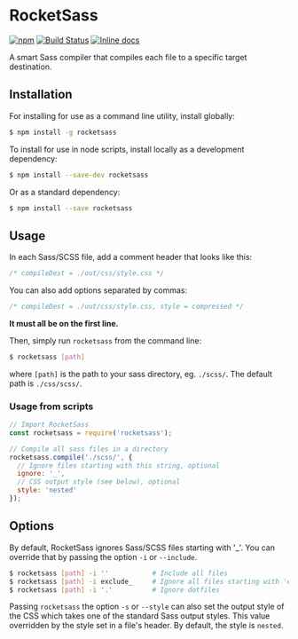 # RocketSass
[![npm](https://img.shields.io/npm/v/rocketsass.svg)](https://www.npmjs.com/package/rocketsass)
[![Build Status](https://travis-ci.org/r-spacex/rocketsass.svg?branch=master)](https://travis-ci.org/r-spacex/rocketsass)
[![Inline docs](http://inch-ci.org/github/r-spacex/rocketsass.svg?branch=master)](http://inch-ci.org/github/r-spacex/rocketsass)

A smart Sass compiler that compiles each file to a specific target destination.

## Installation
For installing for use as a command line utility, install globally:

```bash
$ npm install -g rocketsass
```

To install for use in node scripts, install locally as a development dependency:

```bash
$ npm install --save-dev rocketsass
```

Or as a standard dependency:
```bash
$ npm install --save rocketsass
```

## Usage
In each Sass/SCSS file, add a comment header that looks like this:

```scss
/* compileDest = ./out/css/style.css */
```

You can also add options separated by commas:

```scss
/* compileDest = ./out/css/style.css, style = compressed */
```

**It must all be on the first line.**

Then, simply run `rocketsass` from the command line:

```bash
$ rocketsass [path]
```

where `[path]` is the path to your sass directory, eg. `./scss/`. The default path is `./css/scss/`.

### Usage from scripts

```js
// Import RocketSass
const rocketsass = require('rocketsass');

// Compile all sass files in a directory
rocketsass.compile('./scss/', {
  // Ignore files starting with this string, optional
  ignore: '_',
  // CSS output style (see below), optional
  style: 'nested'
});

```

## Options
By default, RocketSass ignores Sass/SCSS files starting with '\_'. You can override that by passing the option `-i` or `--include`.

```bash
$ rocketsass [path] -i ''           # Include all files
$ rocketsass [path] -i exclude_     # Ignore all files starting with 'exclude_'
$ rocketsass [path] -i '.'          # Ignore dotfiles
```

Passing `rocketsass` the option `-s` or `--style` can also set the output style of the CSS which takes one of the standard Sass output styles. This value overridden by the style set in a file's header. By default, the style is `nested`.
